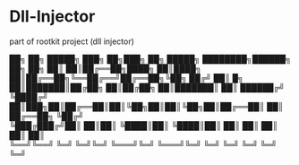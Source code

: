 # Dll-Injector
part of rootkit project (dll injector) 


██╗    ██╗ █████╗ ███╗   ██╗███╗   ██╗ █████╗ ████████╗██████╗ ██╗   ██╗
██║    ██║██╔══██╗████╗  ██║████╗  ██║██╔══██╗╚══██╔══╝██╔══██╗╚██╗ ██╔╝
██║ █╗ ██║███████║██╔██╗ ██║██╔██╗ ██║███████║   ██║   ██████╔╝ ╚████╔╝ 
██║███╗██║██╔══██║██║╚██╗██║██║╚██╗██║██╔══██║   ██║   ██╔══██╗  ╚██╔╝  
╚███╔███╔╝██║  ██║██║ ╚████║██║ ╚████║██║  ██║   ██║   ██║  ██║   ██║   
 ╚══╝╚══╝ ╚═╝  ╚═╝╚═╝  ╚═══╝╚═╝  ╚═══╝╚═╝  ╚═╝   ╚═╝   ╚═╝  ╚═╝   ╚═╝   
                                                                        

